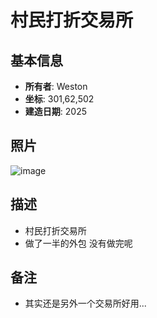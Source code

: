 # 村民打折交易所

## 基本信息
- **所有者**: Weston
- **坐标**: 301,62,502
- **建造日期**: 2025

## 照片
![image](/Pictures/Weston_TD1.png)


## 描述
- 村民打折交易所
- 做了一半的外包 没有做完呢

## 备注
- 其实还是另外一个交易所好用...
